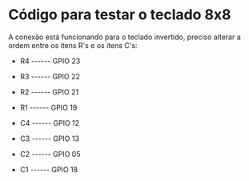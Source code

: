 # Código para testar o teclado 8x8

A conexão está funcionando para o teclado invertido, preciso alterar a ordem entre os itens R's e os itens C's:

- R4 ------ GPIO 23
- R3 ------ GPIO 22
- R2 ------ GPIO 21
- R1 ------ GPIO 19

- C4 ------ GPIO 12
- C3 ------ GPIO 13
- C2 ------ GPIO 05
- C1 ------ GPIO 18
